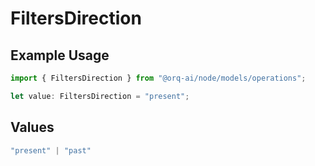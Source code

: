 # FiltersDirection

## Example Usage

```typescript
import { FiltersDirection } from "@orq-ai/node/models/operations";

let value: FiltersDirection = "present";
```

## Values

```typescript
"present" | "past"
```